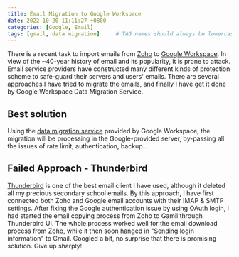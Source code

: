 ```yaml
---
title: Email Migration to Google Workspace
date: 2022-10-20 11:11:27 +0800
categories: [Google, Email]
tags: [gmail, data migration]     # TAG names should always be lowercase
---
```


There is a recent task to import emails from [Zoho](https://www.zoho.com) to [Google Workspace](https://workspace.google.com/). In view of the ~40-year history of email and its popularity, it is prone to attack. Email service providers have constructed many different kinds of protection scheme to safe-guard their servers and users' emails. There are several approaches I have tried to migrate the emails, and finally I have get it done by Google Workspace Data Migration Service.

## Best solution

Using the [data migration service](https://admin.google.com/ac/dms) provided by Google Workspace, the migration will be processing in the Google-provided server, by-passing all the issues of rate limit, authentication, backup....

## Failed Approach - Thunderbird

[Thunderbird](https://www.thunderbird.net/) is one of the best email client I have used, although it deleted all my precious secondary school emails. By this approach, I have first connected both Zoho and Google email accounts with their IMAP & SMTP settings. After fixing the Google authentication issue by using OAuth login, I had started the email copying process from Zoho to Gamil through Thunderbird UI. The whole process worked well for the email download process from Zoho, while it then soon hanged in "Sending login information" to Gmail. Googled a bit, no surprise that there is promising solution. Give up sharply!
